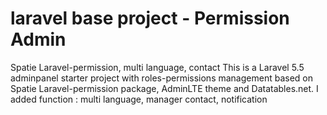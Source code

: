 # laravel base project - Permission Admin
Spatie Laravel-permission, multi language, contact
This is a Laravel 5.5 adminpanel starter project with roles-permissions management based on Spatie Laravel-permission package, AdminLTE theme and Datatables.net.
I added function : multi language, manager contact, notification 
